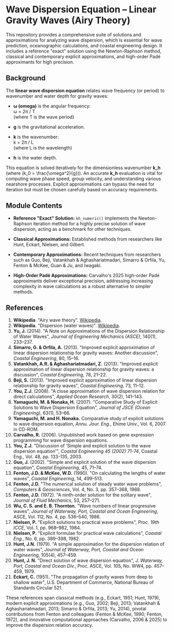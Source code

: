 # Wave Dispersion Equation – Linear Gravity Waves (Airy Theory)

This repository provides a comprehensive suite of solutions and approximations for analyzing wave dispersion, which is essential for wave prediction, oceanographic calculations, and coastal engineering design. It includes a reference "exact" solution using the Newton-Raphson method, classical and contemporary explicit approximations, and high-order Padé approximants for high precision.

## Background

The **linear wave dispersion equation** relates wave frequency (or period) to wavenumber and water depth for gravity waves:

- **ω (omega)** is the angular frequency:  
  ω = 2π / T  
  (where T is the wave period)

- **g** is the gravitational acceleration.

- **k** is the wavenumber:  
  k = 2π / L  
  (where L is the wavelength)

- **h** is the water depth.

This equation is solved iteratively for the dimensionless wavenumber **k_h** (where \(k_0 = \frac{\omega^2}{g}\)). An accurate **k_h** evaluation is vital for computing wave phase speed, group velocity, and understanding various nearshore processes. Explicit approximations can bypass the need for iteration but must be chosen carefully based on accuracy requirements.

## Module Contents

- **Reference "Exact" Solution:** `kh_numeric()` implements the Newton-Raphson iteration method for a highly precise solution of wave dispersion, acting as a benchmark for other techniques.

- **Classical Approximations:** Established methods from researchers like Hunt, Eckart, Nielsen, and Gilbert.

- **Contemporary Approximations:** Recent techniques from researchers such as Guo, Beji, Vatankhah & Aghashariatmadari, Simarro & Orfila, Yu, Fenton & McKee, Guan & Ju, and Iwagaki.

- **High-Order Padé Approximations:** Carvalho's 2025 high-order Padé approximants deliver exceptional precision, addressing increasing complexity in wave calculations as a robust alternative to simpler methods.

## References

1. **Wikipedia**. "Airy wave theory". [Wikipedia](https://en.wikipedia.org/wiki/Airy_wave_theory).
2. **Wikipedia**. "Dispersion (water waves)". [Wikipedia](https://en.wikipedia.org/wiki/Dispersion_(water_waves)).
3. **Yu, J.** (2014). "A Note on Approximations of the Dispersion Relationship of Water Waves", *Journal of Engineering Mechanics (ASCE)*, 140(1), 233–237.
4. **Simarro, G. & Orfila, A.** (2013). "Improved explicit approximation of linear dispersion relationship for gravity waves: Another discussion", *Coastal Engineering*, 80, 15–16.
5. **Vatankhah, A.R. & Aghashariatmadari, Z.** (2013). "Improved explicit approximation of linear dispersion relationship for gravity waves: a discussion", *Coastal Engineering*, 78, 21–22.
6. **Beji, S.** (2013). "Improved explicit approximation of linear dispersion relationship for gravity waves", *Coastal Engineering*, 73, 11–12.
7. **You, Z.J.** (2008). "A close approximation of wave dispersion relation for direct calculations",
   *Applied Ocean Research*, 30(2), 141–143.
8. **Yamaguchi, M. & Nonaka, H.** (2007). "Comparative Study of Explicit Solutions to Wave Dispersion Equation", *Journal of JSCE (Ocean Engineering)*, 63(1), 53–66.
9. **Yamaguchi, M. and H. Nonaka.** Comparative study of explicit solutions to wave dispersion equation, *Annu. Jour. Eng.*, Ehime Univ., Vol. 6, 2007 in CD-ROM.
10. **Carvalho, R.** (2006). Unpublished work based on gene expression programming for wave dispersion equations.
11. **You, Z.J.** "Discussion of 'Simple and explicit solution to the wave dispersion equation'", *Coastal Engineering 45 (2002) 71-74*, Coastal Eng., Vol. 48, pp. 133-135, 2003.
12. **Guo, J.** (2002). "Simple and explicit solution of the wave dispersion equation", *Coastal Engineering*, 45, 71–74.
13. **Fenton, J.D. & McKee, W.D.** (1990). "On calculating the lengths of water waves", *Coastal Engineering*, 14, 499–513.
14. **Fenton, J.D.** "The numerical solution of steady water wave problems", *Computers & Geosciences*, Vol. 4, No. 3, pp. 357–368, 1988.
15. **Fenton, J.D.** (1972). "A ninth-order solution for the solitary wave", *Journal of Fluid Mechanics*, 53, 257–271.
16. **Wu, C. S. and E. B. Thornton.** "Wave numbers of linear progressive waves", *Journal of Waterway, Port, Coastal and Ocean Engineering*, ASCE, Vol. 112, No. 4, pp. 536–540, 1986.
17. **Nielsen, P.** "Explicit solutions to practical wave problems", *Proc. 19th ICCE*, Vol. 1, pp. 968–982, 1984.
18. **Nielsen, P.** "Explicit formulae for practical wave calculations", *Coastal Eng.*, No. 6, pp. 389–398, 1982.
19. **Hunt, J.N.** (1979). "A simple approximation for the dispersion relation of water waves", *Journal of Waterway, Port, Coastal and Ocean Engineering*, 105(4), 457–459.
20. **Hunt, J. N.** "Direct solution of wave dispersion equation", *J. Waterway, Port, Coastal and Ocean Div.*, Proc. ASCE, Vol. 105, No. WW4, pp. 457–459, 1979.
21. **Eckart, C.** (1951). "The propagation of gravity waves from deep to shallow water", U.S. Department of Commerce, National Bureau of Standards Circular 521.

These references span classical methods (e.g., Eckart, 1951; Hunt, 1979), modern explicit approximations (e.g., Guo, 2002; Beji, 2013; Vatankhah & Aghashariatmadari, 2013; Simarro & Orfila, 2013; Yu, 2014), pivotal contributions from Fenton and colleagues (Fenton & McKee, 1990; Fenton, 1972), and innovative computational approaches (Carvalho, 2006 & 2025) to improve the dispersion relation accuracy.